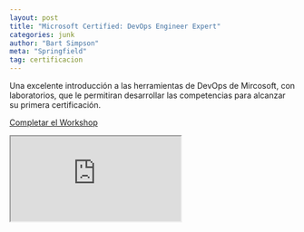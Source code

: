 ```yaml
---
layout: post
title: "Microsoft Certified: DevOps Engineer Expert"
categories: junk
author: "Bart Simpson"
meta: "Springfield"
tag: certificacion
---
```


Una excelente introducción a las herramientas de DevOps de Mircosoft, con laboratorios, que le permitiran desarrollar las competencias para alcanzar su primera certificación. 

[Completar el Workshop](https://docs.microsoft.com/en-us/learn/certifications/devops-engineer/)

<div class="embed-responsive embed-responsive-16by9">
  <iframe class="embed-responsive-item" src="https://docs.microsoft.com/en-us/learn/certifications/devops-engineer/" allowfullscreen></iframe>
</div>